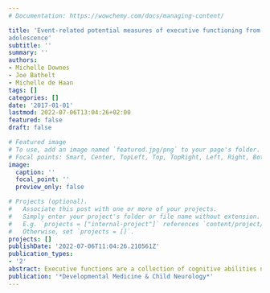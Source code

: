 ```yaml
---
# Documentation: https://wowchemy.com/docs/managing-content/

title: 'Event‐related potential measures of executive functioning from preschool to
adolescence'
subtitle: ''
summary: ''
authors:
- Michelle Downes
- Joe Bathelt
- Michelle de Haan
tags: []
categories: []
date: '2017-01-01'
lastmod: 2022-07-06T13:04:26+02:00
featured: false
draft: false

# Featured image
# To use, add an image named `featured.jpg/png` to your page's folder.
# Focal points: Smart, Center, TopLeft, Top, TopRight, Left, Right, BottomLeft, Bottom, BottomRight.
image:
  caption: ''
  focal_point: ''
  preview_only: false

# Projects (optional).
#   Associate this post with one or more of your projects.
#   Simply enter your project's folder or file name without extension.
#   E.g. `projects = ["internal-project"]` references `content/project/deep-learning/index.md`.
#   Otherwise, set `projects = []`.
projects: []
publishDate: '2022-07-06T11:04:26.210561Z'
publication_types:
- '2'
abstract: Executive functions are a collection of cognitive abilities necessary for behavioural control and regulation, and are important for school success. Executive deﬁcits are common across acquired and developmental disorders in childhood and beyond. This review aims to summarize how studies using event-related potential (ERP) can provide insight into mechanisms underpinning how executive functions develop in children from preschool to adolescence. We speciﬁcally focus on ERP components that are considered to be well-established markers of executive functioning, including the ability to resist distraction (inhibition, N200), hold scenes in mind (visuospatial working memory, contralateral delay activity), attend to speciﬁc stimuli (information processing, P300), follow rules (response monitoring, error-related negativity [ERN], and error-related positivity [Pe]), and adjust to feedback (outcome monitoring, feedback-related negativity). All of these components show developmental changes from preschool to adolescence, in line with behavioural and neuroimaging ﬁndings. These ERP markers also show altered developmental trajectories in the context of atypical executive functions. As an example, deﬁcits in executive function are prominently implicated in attention-deﬁcit–hyperactivity disorder. Therefore, this review highlights ERP studies that have investigated the above ERP components in this population. Overall, ERPs provide a useful marker for the development and dysfunction of executive skills, and provide insight into their neurophysiological basis.
publication: '*Developmental Medicine & Child Neurology*'
---
```

